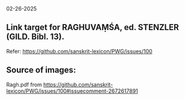 
02-26-2025
## Link target for RAGHUVAṂŚA, ed. STENZLER (GILD. Bibl. 13).
Refer: https://github.com/sanskrit-lexicon/PWG/issues/100

## Source of images:
Ragh.pdf from https://github.com/sanskrit-lexicon/PWG/issues/100#issuecomment-2672617891

